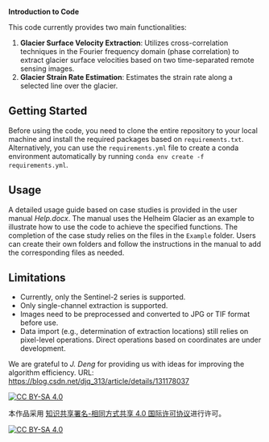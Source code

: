 **Introduction to Code**

This code currently provides two main functionalities:
1. **Glacier Surface Velocity Extraction**: Utilizes cross-correlation techniques in the Fourier frequency domain (phase correlation) to extract glacier surface velocities based on two time-separated remote sensing images.
2. **Glacier Strain Rate Estimation**: Estimates the strain rate along a selected line over the glacier.

## Getting Started

Before using the code, you need to clone the entire repository to your local machine and install the required packages based on `requirements.txt`. Alternatively, you can use the `requirements.yml` file to create a conda environment automatically by running `conda env create -f requirements.yml`.

## Usage

A detailed usage guide based on case studies is provided in the user manual *Help.docx*. The manual uses the Helheim Glacier as an example to illustrate how to use the code to achieve the specified functions. The completion of the case study relies on the files in the `Example` folder. Users can create their own folders and follow the instructions in the manual to add the corresponding files as needed.

## Limitations

- Currently, only the Sentinel-2 series is supported.
- Only single-channel extraction is supported.
- Images need to be preprocessed and converted to JPG or TIF format before use.
- Data import (e.g., determination of extraction locations) still relies on pixel-level operations. Direct operations based on coordinates are under development.

We are grateful to *J. Deng* for providing us with ideas for improving the algorithm efficiency. URL: https://blog.csdn.net/djq_313/article/details/131178037

[![CC BY-SA 4.0][cc-by-sa-shield]][cc-by-sa]

本作品采用
[知识共享署名-相同方式共享 4.0 国际许可协议][cc-by-sa]进行许可。

[![CC BY-SA 4.0][cc-by-sa-image]][cc-by-sa]

[cc-by-sa]: http://creativecommons.org/licenses/by-sa/4.0/
[cc-by-sa-image]: https://licensebuttons.net/l/by-sa/4.0/88x31.png
[cc-by-sa-shield]: https://img.shields.io/badge/License-CC%20BY--SA%204.0-lightgrey.svg
